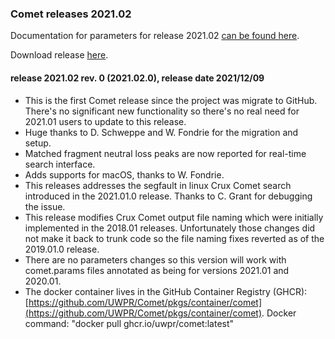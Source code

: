 ### Comet releases 2021.02

Documentation for parameters for release 2021.02 [can be found here](/Comet/parameters/parameters_202102/).

Download release [here](https://github.com/UWPR/Comet/releases).

#### release 2021.02 rev. 0 (2021.02.0), release date 2021/12/09
- This is the first Comet release since the project was migrate to GitHub. There's no significant new
  functionality so there's no real need for 2021.01 users to update to this release.
- Huge thanks to D. Schweppe and W. Fondrie for the migration and setup.
- Matched fragment neutral loss peaks are now reported for real-time search interface.
- Adds supports for macOS, thanks to W. Fondrie.
- This releases addresses the segfault in linux Crux Comet search introduced in the 2021.01.0 release.
  Thanks to C. Grant for debugging the issue.
- This release modifies Crux Comet output file naming which were initially implemented in the
  2018.01 releases. Unfortunately those changes did not make it back to trunk code so the
  file naming fixes reverted as of the 2019.01.0 release.
- There are no parameters changes so this version will work with comet.params files annotated as being
  for versions 2021.01 and 2020.01.
- The docker container lives in the GitHub Container Registry (GHCR):
  [https://github.com/UWPR/Comet/pkgs/container/comet](https://github.com/UWPR/Comet/pkgs/container/comet).
  Docker command: "docker pull ghcr.io/uwpr/comet:latest"
